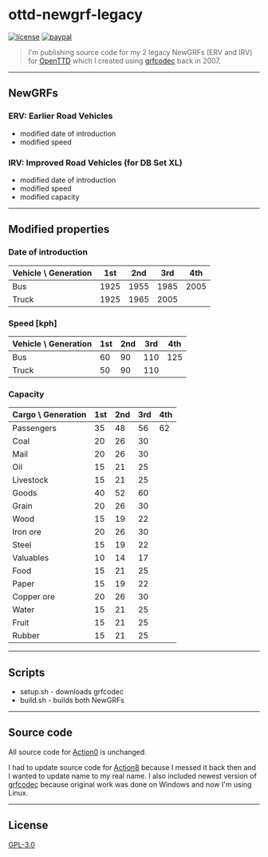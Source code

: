 # ottd-newgrf-legacy

[![license](https://img.shields.io/github/license/oliverfindl/ottd-newgrf-legacy.svg?style=flat)][gpl-3.0]
[![paypal](https://img.shields.io/badge/donate-paypal-blue.svg?colorB=0070ba&style=flat)](https://paypal.me/oliverfindl)

> I'm publishing source code for my 2 legacy NewGRFs (ERV and IRV) for [OpenTTD][ottd] which I created using [grfcodec][grfcodec] back in 2007.

---

## NewGRFs

### ERV: Earlier Road Vehicles

- modified date of introduction
- modified speed

### IRV: Improved Road Vehicles (for DB Set XL)

- modified date of introduction
- modified speed
- modified capacity

---

## Modified properties

### Date of introduction

Vehicle \ Generation | 1st | 2nd | 3rd | 4th
--- | --- | --- | --- | ---
Bus | 1925 | 1955 | 1985 | 2005
Truck | 1925 | 1965 | 2005

### Speed [kph]

Vehicle \ Generation | 1st | 2nd | 3rd | 4th
--- | --- | --- | --- | ---
Bus | 60 | 90 | 110 | 125
Truck | 50 | 90 | 110

### Capacity

Cargo \ Generation | 1st | 2nd | 3rd | 4th
--- | --- | --- | --- | ---
Passengers | 35 | 48 | 56 | 62
Coal | 20 | 26 | 30
Mail | 20 | 26 | 30
Oil | 15 | 21 | 25
Livestock | 15 | 21 | 25
Goods | 40 | 52 | 60
Grain | 20 | 26 | 30
Wood | 15 | 19 | 22
Iron ore | 20 | 26 | 30
Steel | 15 | 19 | 22
Valuables | 10 | 14 | 17
Food | 15 | 21 | 25
Paper | 15 | 19 | 22
Copper ore | 20 | 26 | 30
Water | 15 | 21 | 25
Fruit | 15 | 21 | 25
Rubber | 15 | 21 | 25

---

## Scripts

- setup.sh - downloads grfcodec
- build.sh - builds both NewGRFs

---

## Source code

All source code for [Action0][action0] is unchanged.

I had to update source code for [Action8][action8] because I messed it back then and I wanted to update name to my real name. I also included newest version of [grfcodec][grfcodec] because original work was done on Windows and now I'm using Linux.

---

## License

[GPL-3.0][gpl-3.0]

[ottd]: https://github.com/OpenTTD/OpenTTD
[grfcodec]: https://github.com/OpenTTD/grfcodec
[action0]: https://newgrf-specs.tt-wiki.net/wiki/Action0
[action8]: https://newgrf-specs.tt-wiki.net/wiki/Action8
[gpl-3.0]: https://opensource.org/licenses/GPL-3.0
